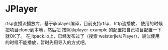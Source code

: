 # JPlayer
rtsp直播流播放库，基于ijkplayer编译，目前支持rtsp、http流播放，
使用的时候把项目clone到本地，然后把 按照ijkplayer-example 的配置把自己项目配置一下就OK了。
在jitpack.io上，已经发布过了（搜索 weisterjie/JPlayer），貌似使用的时候不能播放，暂时先用导入的方式吧。
